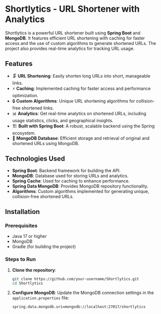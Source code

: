 # Shortlytics - URL Shortener with Analytics

Shortlytics is a powerful URL shortener built using **Spring Boot** and **MongoDB**. It features efficient URL shortening with caching for faster access and the use of custom algorithms to generate shortened URLs. The project also provides real-time analytics for tracking URL usage.

## Features

- 🗜️ **URL Shortening**: Easily shorten long URLs into short, manageable links.
- ⚡ **Caching**: Implemented caching for faster access and performance optimization.
- 🔒 **Custom Algorithms**: Unique URL shortening algorithms for collision-free shortened links.
- 📊 **Analytics**: Get real-time analytics on shortened URLs, including usage statistics, clicks, and geographical insights.
- 🏗️ **Built with Spring Boot**: A robust, scalable backend using the Spring ecosystem.
- 💽 **MongoDB Database**: Efficient storage and retrieval of original and shortened URLs using MongoDB.

## Technologies Used

- **Spring Boot**: Backend framework for building the API.
- **MongoDB**: Database used for storing URLs and analytics.
- **Spring Cache**: Used for caching to enhance performance.
- **Spring Data MongoDB**: Provides MongoDB repository functionality.
- **Algorithms**: Custom algorithms implemented for generating unique, collision-free shortened URLs.

## Installation

### Prerequisites

- Java 17 or higher
- MongoDB
- Gradle (for building the project)

### Steps to Run

1. **Clone the repository**:
    ```bash
    git clone https://github.com/your-username/Shortlytics.git
    cd Shortlytics
    ```

2. **Configure MongoDB**: 
   Update the MongoDB connection settings in the `application.properties` file:
   ```properties
   spring.data.mongodb.uri=mongodb://localhost:27017/shortlytics
